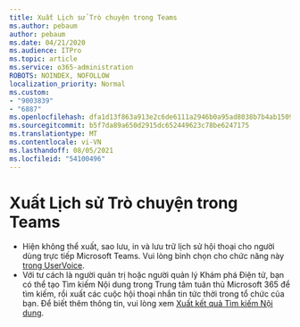 ```yaml
---
title: Xuất Lịch sử Trò chuyện trong Teams
ms.author: pebaum
author: pebaum
ms.date: 04/21/2020
ms.audience: ITPro
ms.topic: article
ms.service: o365-administration
ROBOTS: NOINDEX, NOFOLLOW
localization_priority: Normal
ms.custom:
- "9003839"
- "6887"
ms.openlocfilehash: dfa1d13f863a913e2c6de6111a2946b0a95ad8038b7b4ab15091ca3e1271e7a2
ms.sourcegitcommit: b5f7da89a650d2915dc652449623c78be6247175
ms.translationtype: MT
ms.contentlocale: vi-VN
ms.lasthandoff: 08/05/2021
ms.locfileid: "54100496"
---
```

# <a name="export-chat-history-in-teams"></a>Xuất Lịch sử Trò chuyện trong Teams

- Hiện không thể xuất, sao lưu, in và lưu trữ lịch sử hội thoại cho người dùng trực tiếp Microsoft Teams. Vui lòng bình chọn cho chức năng này [trong UserVoice](https://microsoftteams.uservoice.com/forums/555103-public/suggestions/16982542-backup-export-printing-archive-options?page=2&per_page=20).
- Với tư cách là người quản trị hoặc [](https://docs.microsoft.com/microsoft-365/compliance/content-search?view=o365-worldwide) người quản lý Khám phá Điện tử, bạn có thể tạo Tìm kiếm Nội dung trong Trung tâm tuân thủ Microsoft 365 để tìm kiếm, rồi xuất các cuộc hội thoại nhắn tin tức thời trong tổ chức của bạn. Để biết thêm thông tin, vui lòng xem [Xuất kết quả Tìm kiếm Nội dung](https://docs.microsoft.com/microsoft-365/compliance/export-search-results?view=o365-worldwide).
